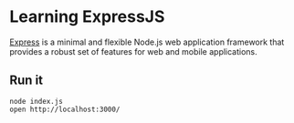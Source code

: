 # Learning ExpressJS

[Express](https://expressjs.com/) is a minimal and flexible Node.js web application framework that provides a robust set of features for web and mobile applications.

## Run it

	node index.js
	open http://localhost:3000/
